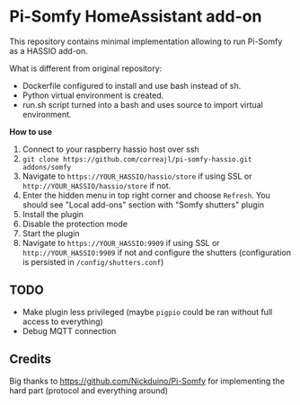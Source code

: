 # Pi-Somfy HomeAssistant add-on

This repository contains minimal implementation allowing to run Pi-Somfy as a HASSIO add-on. 

What is different from original repository:
* Dockerfile configured to install and use bash instead of sh.
* Python virtual environment is created.
* run.sh script turned into a bash and uses source to import virtual environment.

**How to use**

1. Connect to your raspberry hassio host over ssh
2. `git clone https://github.com/correajl/pi-somfy-hassio.git addons/somfy`
3. Navigate to `https://YOUR_HASSIO/hassio/store` if using SSL or `http://YOUR_HASSIO/hassio/store` if not. 
4. Enter the hidden menu in top right corner and choose `Refresh`. You should see "Local add-ons" section with "Somfy shutters" plugin
5. Install the plugin
6. Disable the protection mode
7. Start the plugin
8. Navigate to `https://YOUR_HASSIO:9909` if using SSL or `http://YOUR_HASSIO:9909` if not and configure the shutters (configuration is persisted in `/config/shutters.conf`)

## TODO
* Make plugin less privileged (maybe `pigpio` could be ran without full access to everything)
* Debug MQTT connection

## Credits
Big thanks to https://github.com/Nickduino/Pi-Somfy for implementing the hard part (protocol and everything around)
